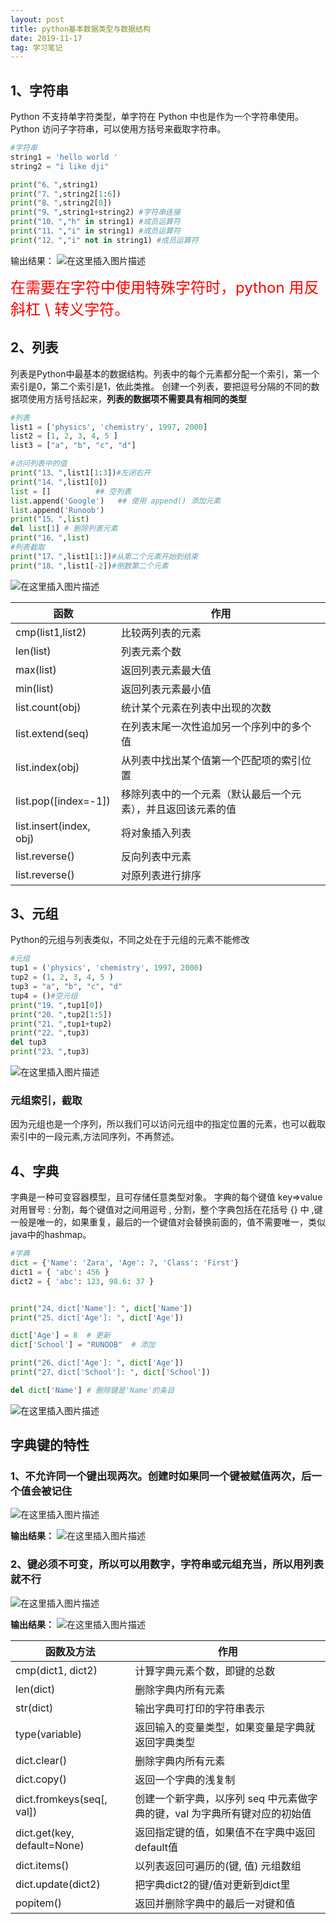 ```yaml
---
layout: post
title: python基本数据类型与数据结构
date: 2019-11-17
tag: 学习笔记
---
```

## 1、字符串
Python 不支持单字符类型，单字符在 Python 中也是作为一个字符串使用。
Python 访问子字符串，可以使用方括号来截取字符串。

```python
#字符串
string1 = 'hello world '
string2 = "i like dji"

print("6、",string1)
print("7、",string2[1:6])
print("8、",string2[0])
print("9、",string1+string2) #字符串连接
print("10、","h" in string1) #成员运算符
print("11、","i" in string1) #成员运算符
print("12、","i" not in string1) #成员运算符

```
输出结果：
![在这里插入图片描述](https://img-blog.csdnimg.cn/20191115225504585.png?x-oss-process=image/watermark,type_ZmFuZ3poZW5naGVpdGk,shadow_10,text_aHR0cHM6Ly9ibG9nLmNzZG4ubmV0L3NpbmF0XzM4NjUwNDcw,size_16,color_FFFFFF,t_70)


<font color=red size=5>在需要在字符中使用特殊字符时，python 用反斜杠 \ 转义字符。</font>
## 2、列表
列表是Python中最基本的数据结构。列表中的每个元素都分配一个索引，第一个索引是0，第二个索引是1，依此类推。
创建一个列表，要把逗号分隔的不同的数据项使用方括号括起来，**列表的数据项不需要具有相同的类型**

```python
#列表
list1 = ['physics', 'chemistry', 1997, 2000]
list2 = [1, 2, 3, 4, 5 ]
list3 = ["a", "b", "c", "d"]

#访问列表中的值
print("13、",list1[1:3])#左闭右开
print("14、",list1[0])
list = []          ## 空列表
list.append('Google')   ## 使用 append() 添加元素
list.append('Runoob')
print("15、",list)
del list[1] # 删除列表元素
print("16、",list)
#列表截取
print("17、",list1[1:])#从第二个元素开始到结束
print("18、",list1[-2])#倒数第二个元素
```

![在这里插入图片描述](https://img-blog.csdnimg.cn/20191115231943948.png?x-oss-process=image/watermark,type_ZmFuZ3poZW5naGVpdGk,shadow_10,text_aHR0cHM6Ly9ibG9nLmNzZG4ubmV0L3NpbmF0XzM4NjUwNDcw,size_16,color_FFFFFF,t_70)

|函数|作用  |
|--|--|
|  cmp(list1,list2)|比较两列表的元素  |
|  len(list)|列表元素个数  |
| max(list)|返回列表元素最大值|
|  min(list)|返回列表元素最小值  |
|  list.count(obj)|统计某个元素在列表中出现的次数  |
|  list.extend(seq)| 在列表末尾一次性追加另一个序列中的多个值 |
| list.index(obj)|从列表中找出某个值第一个匹配项的索引位置 |
|  list.pop([index=-1])|移除列表中的一个元素（默认最后一个元素），并且返回该元素的值  |
| list.insert(index, obj)|将对象插入列表  |
| list.reverse()|反向列表中元素 |
| list.reverse()|对原列表进行排序 |

## 3、元组
Python的元组与列表类似，不同之处在于元组的元素不能修改

```python
#元组
tup1 = ('physics', 'chemistry', 1997, 2000)
tup2 = (1, 2, 3, 4, 5 )
tup3 = "a", "b", "c", "d"
tup4 = ()#空元组
print("19、",tup1[0])
print("20、",tup2[1:5])
print("21、",tup1+tup2)
print("22、",tup3)
del tup3
print("23、",tup3)
```
![在这里插入图片描述](https://img-blog.csdnimg.cn/20191116113357507.png?x-oss-process=image/watermark,type_ZmFuZ3poZW5naGVpdGk,shadow_10,text_aHR0cHM6Ly9ibG9nLmNzZG4ubmV0L3NpbmF0XzM4NjUwNDcw,size_16,color_FFFFFF,t_70)
### 元组索引，截取
因为元组也是一个序列，所以我们可以访问元组中的指定位置的元素，也可以截取索引中的一段元素,方法同序列，不再赘述。
## 4、字典
字典是一种可变容器模型，且可存储任意类型对象。
字典的每个键值 key=>value 对用冒号 : 分割，每个键值对之间用逗号 , 分割，整个字典包括在花括号 {} 中 ,键一般是唯一的，如果重复，最后的一个键值对会替换前面的，值不需要唯一，类似java中的hashmap。

```python
#字典
dict = {'Name': 'Zara', 'Age': 7, 'Class': 'First'}
dict1 = { 'abc': 456 }
dict2 = { 'abc': 123, 98.6: 37 }


print("24、dict['Name']: ", dict['Name'])
print("25、dict['Age']: ", dict['Age'])

dict['Age'] = 8  # 更新
dict['School'] = "RUNOOB"  # 添加

print("26、dict['Age']: ", dict['Age'])
print("27、dict['School']: ", dict['School'])

del dict['Name'] # 删除键是'Name'的条目
```
![在这里插入图片描述](https://img-blog.csdnimg.cn/20191117002943454.png)
## 字典键的特性
### 1、不允许同一个键出现两次。创建时如果同一个键被赋值两次，后一个值会被记住
![在这里插入图片描述](https://img-blog.csdnimg.cn/20191117001831369.png)

**输出结果：**
![在这里插入图片描述](https://img-blog.csdnimg.cn/20191117002212404.png)
### 2、键必须不可变，所以可以用数字，字符串或元组充当，所以用列表就不行
![在这里插入图片描述](https://img-blog.csdnimg.cn/2019111700184411.png)

**输出结果：**
![在这里插入图片描述](https://img-blog.csdnimg.cn/20191117002225303.png)

|函数及方法|作用  |
|--|--|
|  cmp(dict1, dict2)|计算字典元素个数，即键的总数 |
|  len(dict)|删除字典内所有元素 |
|  	str(dict)|输出字典可打印的字符串表示 |
|  	type(variable)|返回输入的变量类型，如果变量是字典就返回字典类型 |
|  dict.clear()|删除字典内所有元素 |
|  	dict.copy()|返回一个字典的浅复制  |
| dict.fromkeys(seq[, val])|创建一个新字典，以序列 seq 中元素做字典的键，val 为字典所有键对应的初始值|
|  dict.get(key, default=None)  |返回指定键的值，如果值不在字典中返回default值|
|  	dict.items()|以列表返回可遍历的(键, 值) 元组数组  |
|  dict.update(dict2)| 把字典dict2的键/值对更新到dict里 |
|	popitem()|返回并删除字典中的最后一对键和值 |

